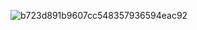 ![b723d891b9607cc548357936594eac92](https://github.com/user-attachments/assets/5d8e7ed1-67b5-434f-90a6-df6a2d3105e5)
